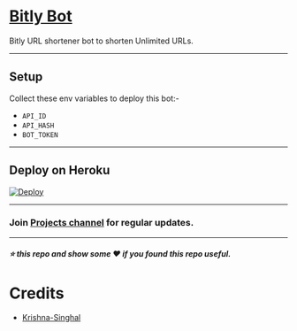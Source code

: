 # [Bitly Bot](https://www.telegram.dog/bitly_xbot)

Bitly URL shortener bot to shorten Unlimited URLs.

---

## Setup

Collect these env variables to deploy this bot:-

* `API_ID`
* `API_HASH`
* `BOT_TOKEN`

---

## Deploy on Heroku
 
[![Deploy](https://www.herokucdn.com/deploy/button.svg)](https://heroku.com/deploy?template=https://github.com/Greymattersbot/Bitly-Bot/tree/master)

 ---

 ### Join [Projects channel](https://www.telegram.dog/GreyMatter_Bots) for regular updates.

 ---

##### :star: this repo and show some :heart: if you found this repo useful.

# Credits 
- [Krishna-Singhal](https://github.com/Krishna-Singhal)
